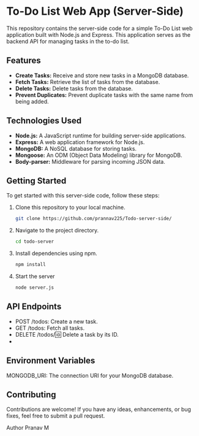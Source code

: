 # To-Do List Web App (Server-Side)

This repository contains the server-side code for a simple To-Do List web application built with Node.js and Express. This application serves as the backend API for managing tasks in the to-do list.

## Features

- **Create Tasks:** Receive and store new tasks in a MongoDB database.
- **Fetch Tasks:** Retrieve the list of tasks from the database.
- **Delete Tasks:** Delete tasks from the database.
- **Prevent Duplicates:** Prevent duplicate tasks with the same name from being added.

## Technologies Used

- **Node.js:** A JavaScript runtime for building server-side applications.
- **Express:** A web application framework for Node.js.
- **MongoDB:** A NoSQL database for storing tasks.
- **Mongoose:** An ODM (Object Data Modeling) library for MongoDB.
- **Body-parser:** Middleware for parsing incoming JSON data.

## Getting Started

To get started with this server-side code, follow these steps:

1. Clone this repository to your local machine.
   ```bash
   git clone https://github.com/prannav225/Todo-server-side/
2. Navigate to the project directory.
   ```bash
   cd todo-server
3. Install dependencies using npm.
   ```bash
   npm install
4. Start the server
   ```bash
   node server.js
## API Endpoints

- POST /todos: Create a new task.
- GET /todos: Fetch all tasks.
- DELETE /todos/:id: Delete a task by its ID.
- 
## Environment Variables

MONGODB_URI: The connection URI for your MongoDB database.
 
## Contributing

Contributions are welcome! If you have any ideas, enhancements, or bug fixes, feel free to submit a pull request.

Author
Pranav M
